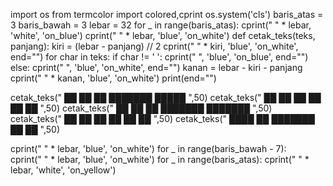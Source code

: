 import os
from termcolor import colored,cprint
os.system('cls')
baris_atas  = 3
baris_bawah = 3
lebar       = 32
for _ in range(baris_atas):
    cprint(" " * lebar, 'white', 'on_blue')
cprint(" " * lebar, 'blue', 'on_white')
def cetak_teks(teks, panjang):
    kiri = (lebar - panjang) // 2
    cprint(" " * kiri, 'blue', 'on_white', end="")
    for char in teks:
        if char != ' ':
            cprint(" ", 'blue', 'on_blue', end="")
        else:
            cprint(" ", 'blue', 'on_white', end="")
    kanan = lebar - kiri - panjang
    cprint(" " * kanan, 'blue', 'on_white')
    print(end="")

cetak_teks("  ██    ██ ██ ███████  █████    ",50)
cetak_teks("  ██    ██ ██ ██      ██   ██   ",50)
cetak_teks("  ██    ██ ██ ███████ ███████   ",50)
cetak_teks("  ██    ██ ██      ██ ██   ██   ",50)
cetak_teks("    ████   ██ ███████ ██   ██   ",50)


cprint(" " * lebar, 'blue', 'on_white')
for _ in range(baris_bawah - 7):  
    cprint(" " * lebar, 'blue', 'on_white')
for _ in range(baris_atas):
    cprint(" " * lebar, 'white', 'on_yellow')
